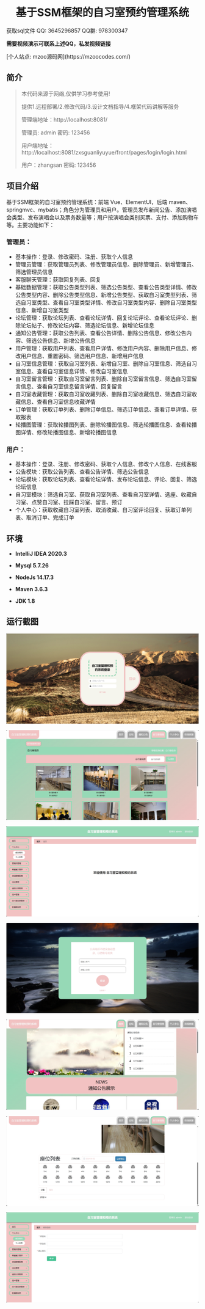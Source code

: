 <p><h1 align="center">基于SSM框架的自习室预约管理系统</h1></p>

<p> 获取sql文件 QQ: 3645296857 QQ群: 978300347 </p>
<b> 需要视频演示可联系上述QQ，私发视频链接 </b>

<p> [个人站点: mzoo源码网](https://mzoocodes.com/)</p>

## 简介

> 本代码来源于网络,仅供学习参考使用!
>
> 提供1.远程部署/2.修改代码/3.设计文档指导/4.框架代码讲解等服务
>
> 管理端地址：http://localhost:8081/
>
> 管理员: admin 密码: 123456
> 
> 用户端地址：http://localhost:8081/zxsguanliyuyue/front/pages/login/login.html
>
> 用户：zhangsan 密码: 123456
>

## 项目介绍

基于SSM框架的自习室预约管理系统：前端 Vue、ElementUI，后端 maven、springmvc、mybatis；角色分为管理员和用户。管理员发布新闻公告、添加演唱会类型、发布演唱会以及票务数量等；用户按演唱会类别买票、支付、添加购物车等。主要功能如下：

### 管理员：

- 基本操作：登录、修改密码、注册、获取个人信息
- 管理员管理：获取管理员列表、修改管理员信息、删除管理员、新增管理员、筛选管理员信息
- 客服聊天管理：获取回复列表、回复
- 基础数据管理：获取公告类型列表、筛选公告类型、查看公告类型详情、修改公告类型内容、删除公告类型信息、新增公告类型、获取自习室类型列表、筛选自习室类型、查看自习室类型详情、修改自习室类型内容、删除自习室类型信息、新增自习室类型
- 论坛管理：获取论坛列表、查看论坛详情、回复论坛评论、查看论坛评论、删除论坛帖子、修改论坛内容、筛选论坛信息、新增论坛信息
- 通知公告管理：获取公告列表、查看公告详情、删除公告信息、修改公告内容、筛选公告信息、新增公告信息
- 用户管理：获取用户列表、查看用户详情、修改用户内容、删除用户信息、修改用户信息、重置密码、筛选用户信息、新增用户信息
- 自习室信息管理：获取自习室列表、新增自习室、删除自习室信息、筛选自习室信息、查看自习室信息详情、修改自习室信息
- 自习室留言管理：获取自习室留言列表、删除自习室留言信息、筛选自习室留言信息、查看自习室信息留言详情、回复留言
- 自习室收藏管理：获取自习室收藏列表、删除自习室收藏信息、筛选自习室收藏信息、查看自习室信息收藏详情
- 订单管理：获取订单列表、删除订单信息、筛选订单信息、查看订单详情、获取报表
- 轮播图管理：获取轮播图列表、删除轮播图信息、筛选轮播图信息、查看轮播图详情、修改轮播图信息、新增轮播图信息

### 用户：

- 基本操作：登录、注册、修改密码、获取个人信息、修改个人信息、在线客服
- 公告模块：获取公告列表、查看公告详情、筛选公告信息
- 论坛模块：获取论坛列表、查看论坛详情、发布论坛信息、评论、回复、筛选论坛信息
- 自习室模块：筛选自习室、获取自习室列表、查看自习室详情、选座、收藏自习室、点赞自习室、拉踩自习室、留言、预订
- 个人中心：获取收藏自习室列表、取消收藏、自习室评论回复、获取订单列表、取消订单、完成订单

## 环境

- <b>IntelliJ IDEA 2020.3</b>

- <b>Mysql 5.7.26</b>

- <b>NodeJs 14.17.3</b>

- <b>Maven 3.6.3</b>

- <b>JDK 1.8</b>

## 运行截图
![](screenshot/1.png)

![](screenshot/2.png)

![](screenshot/3.png)

![](screenshot/4.png)

![](screenshot/5.png)

![](screenshot/6.png)

![](screenshot/7.png)
